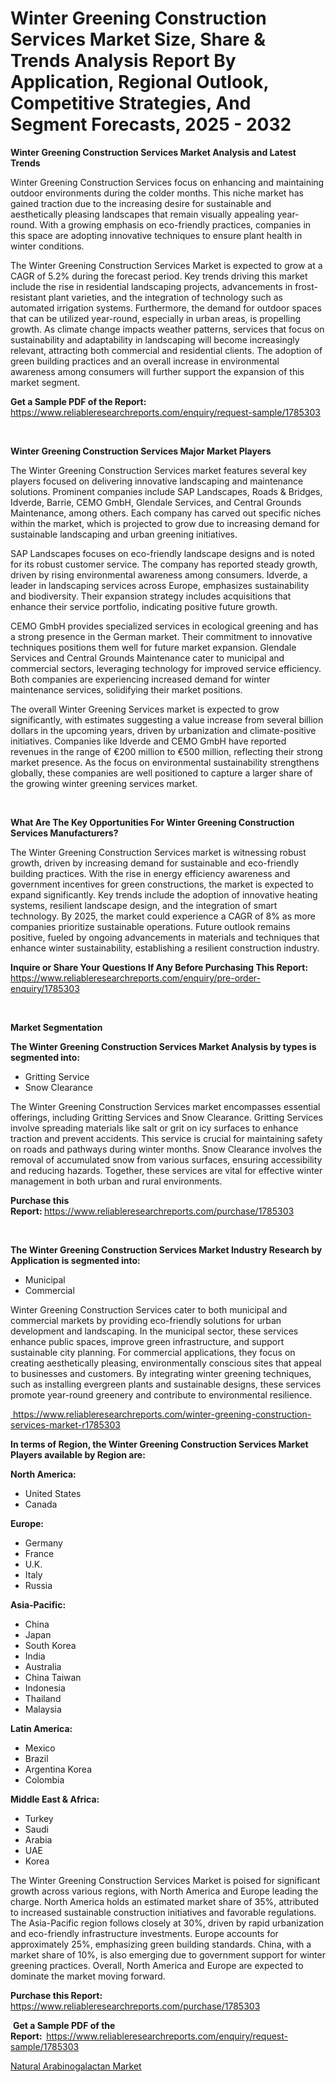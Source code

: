 <p><h1>Winter Greening Construction Services Market Size, Share & Trends Analysis Report By Application, Regional Outlook, Competitive Strategies, And Segment Forecasts, 2025 - 2032</h1></p><p><strong>Winter Greening Construction Services Market Analysis and Latest Trends</strong></p>
<p><p>Winter Greening Construction Services focus on enhancing and maintaining outdoor environments during the colder months. This niche market has gained traction due to the increasing desire for sustainable and aesthetically pleasing landscapes that remain visually appealing year-round. With a growing emphasis on eco-friendly practices, companies in this space are adopting innovative techniques to ensure plant health in winter conditions.</p><p>The Winter Greening Construction Services Market is expected to grow at a CAGR of 5.2% during the forecast period. Key trends driving this market include the rise in residential landscaping projects, advancements in frost-resistant plant varieties, and the integration of technology such as automated irrigation systems. Furthermore, the demand for outdoor spaces that can be utilized year-round, especially in urban areas, is propelling growth. As climate change impacts weather patterns, services that focus on sustainability and adaptability in landscaping will become increasingly relevant, attracting both commercial and residential clients. The adoption of green building practices and an overall increase in environmental awareness among consumers will further support the expansion of this market segment.</p></p>
<p><strong>Get a Sample PDF of the Report:&nbsp;</strong> <a href="https://www.reliableresearchreports.com/enquiry/request-sample/1785303?utm_campaign=3020&utm_medium=2&utm_source=Github&utm_content=ia&utm_term=25032025&utm_id=winter-greening-construction-services">https://www.reliableresearchreports.com/enquiry/request-sample/1785303</a></p>
<p>&nbsp;</p>
<p><strong>Winter Greening Construction Services Major Market Players</strong></p>
<p><p>The Winter Greening Construction Services market features several key players focused on delivering innovative landscaping and maintenance solutions. Prominent companies include SAP Landscapes, Roads & Bridges, Idverde, Barrie, CEMO GmbH, Glendale Services, and Central Grounds Maintenance, among others. Each company has carved out specific niches within the market, which is projected to grow due to increasing demand for sustainable landscaping and urban greening initiatives.</p><p>SAP Landscapes focuses on eco-friendly landscape designs and is noted for its robust customer service. The company has reported steady growth, driven by rising environmental awareness among consumers. Idverde, a leader in landscaping services across Europe, emphasizes sustainability and biodiversity. Their expansion strategy includes acquisitions that enhance their service portfolio, indicating positive future growth.</p><p>CEMO GmbH provides specialized services in ecological greening and has a strong presence in the German market. Their commitment to innovative techniques positions them well for future market expansion. Glendale Services and Central Grounds Maintenance cater to municipal and commercial sectors, leveraging technology for improved service efficiency. Both companies are experiencing increased demand for winter maintenance services, solidifying their market positions.</p><p>The overall Winter Greening Services market is expected to grow significantly, with estimates suggesting a value increase from several billion dollars in the upcoming years, driven by urbanization and climate-positive initiatives. Companies like Idverde and CEMO GmbH have reported revenues in the range of €200 million to €500 million, reflecting their strong market presence. As the focus on environmental sustainability strengthens globally, these companies are well positioned to capture a larger share of the growing winter greening services market.</p></p>
<p>&nbsp;</p>
<p><strong>What Are The Key Opportunities For Winter Greening Construction Services Manufacturers?</strong></p>
<p><p>The Winter Greening Construction Services market is witnessing robust growth, driven by increasing demand for sustainable and eco-friendly building practices. With the rise in energy efficiency awareness and government incentives for green constructions, the market is expected to expand significantly. Key trends include the adoption of innovative heating systems, resilient landscape design, and the integration of smart technology. By 2025, the market could experience a CAGR of 8% as more companies prioritize sustainable operations. Future outlook remains positive, fueled by ongoing advancements in materials and techniques that enhance winter sustainability, establishing a resilient construction industry.</p></p>
<p><strong>Inquire or Share Your Questions If Any Before Purchasing This Report:</strong> <a href="https://www.reliableresearchreports.com/enquiry/pre-order-enquiry/1785303?utm_campaign=3020&utm_medium=2&utm_source=Github&utm_content=ia&utm_term=25032025&utm_id=winter-greening-construction-services">https://www.reliableresearchreports.com/enquiry/pre-order-enquiry/1785303</a></p>
<p>&nbsp;</p>
<p><strong>Market Segmentation</strong></p>
<p><strong>The Winter Greening Construction Services Market Analysis by types is segmented into:</strong></p>
<p><ul><li>Gritting Service</li><li>Snow Clearance</li></ul></p>
<p><p>The Winter Greening Construction Services market encompasses essential offerings, including Gritting Services and Snow Clearance. Gritting Services involve spreading materials like salt or grit on icy surfaces to enhance traction and prevent accidents. This service is crucial for maintaining safety on roads and pathways during winter months. Snow Clearance involves the removal of accumulated snow from various surfaces, ensuring accessibility and reducing hazards. Together, these services are vital for effective winter management in both urban and rural environments.</p></p>
<p><strong>Purchase this Report:&nbsp;</strong><a href="https://www.reliableresearchreports.com/purchase/1785303?utm_campaign=3020&utm_medium=2&utm_source=Github&utm_content=ia&utm_term=25032025&utm_id=winter-greening-construction-services">https://www.reliableresearchreports.com/purchase/1785303</a></p>
<p>&nbsp;</p>
<p><strong>The Winter Greening Construction Services Market Industry Research by Application is segmented into:</strong></p>
<p><ul><li>Municipal</li><li>Commercial</li></ul></p>
<p><p>Winter Greening Construction Services cater to both municipal and commercial markets by providing eco-friendly solutions for urban development and landscaping. In the municipal sector, these services enhance public spaces, improve green infrastructure, and support sustainable city planning. For commercial applications, they focus on creating aesthetically pleasing, environmentally conscious sites that appeal to businesses and customers. By integrating winter greening techniques, such as installing evergreen plants and sustainable designs, these services promote year-round greenery and contribute to environmental resilience.</p></p>
<p><a href="https://www.reliableresearchreports.com/winter-greening-construction-services-market-r1785303?utm_campaign=3020&utm_medium=2&utm_source=Github&utm_content=ia&utm_term=25032025&utm_id=winter-greening-construction-services">&nbsp;https://www.reliableresearchreports.com/winter-greening-construction-services-market-r1785303</a></p>
<p><strong>In terms of Region, the Winter Greening Construction Services Market Players available by Region are:</strong></p>
<p>
    <p> <strong> North America: </strong>
        <ul>
            <li>United States</li>
            <li>Canada</li>
        </ul>
        </p> 
    <p> <strong> Europe: </strong>
        <ul>
            <li>Germany</li>
            <li>France</li>
            <li>U.K.</li>
            <li>Italy</li>
            <li>Russia</li>
        </ul>
        </p> 
    <p> <strong> Asia-Pacific: </strong>
        <ul>
            <li>China</li>
            <li>Japan</li>
            <li>South Korea</li>
            <li>India</li>
            <li>Australia</li>
            <li>China Taiwan</li>
            <li>Indonesia</li>
            <li>Thailand</li>
            <li>Malaysia</li>
        </ul>
        </p> 
    <p> <strong> Latin America: </strong>
        <ul>
            <li>Mexico</li>
            <li>Brazil</li>
            <li>Argentina Korea</li>
            <li>Colombia</li>
        </ul>
        </p> 
    <p> <strong> Middle East & Africa: </strong>
        <ul>
            <li>Turkey</li>
            <li>Saudi</li>
            <li>Arabia</li>
            <li>UAE</li>
            <li>Korea</li>
        </ul>
    </p>
    </p>
<p><p>The Winter Greening Construction Services Market is poised for significant growth across various regions, with North America and Europe leading the charge. North America holds an estimated market share of 35%, attributed to increased sustainable construction initiatives and favorable regulations. The Asia-Pacific region follows closely at 30%, driven by rapid urbanization and eco-friendly infrastructure investments. Europe accounts for approximately 25%, emphasizing green building standards. China, with a market share of 10%, is also emerging due to government support for winter greening practices. Overall, North America and Europe are expected to dominate the market moving forward.</p></p>
<p><strong>Purchase this Report: </strong><a href="https://www.reliableresearchreports.com/purchase/1785303?utm_campaign=3020&utm_medium=2&utm_source=Github&utm_content=ia&utm_term=25032025&utm_id=winter-greening-construction-services">https://www.reliableresearchreports.com/purchase/1785303</a></p>
<p>&nbsp;<strong>Get a Sample PDF of the Report:&nbsp;&nbsp;</strong><a href="https://www.reliableresearchreports.com/enquiry/request-sample/1785303?utm_campaign=3020&utm_medium=2&utm_source=Github&utm_content=ia&utm_term=25032025&utm_id=winter-greening-construction-services">https://www.reliableresearchreports.com/enquiry/request-sample/1785303</a></p>
<p><strong></strong></p>
<p><p><a href="https://github.com/zitanebeibit9/Market-Research-Report-List-1/blob/main/natural-arabinogalactan-market.md?utm_campaign=3020&utm_medium=2&utm_source=Github&utm_content=ia&utm_term=25032025&utm_id=winter-greening-construction-services">Natural Arabinogalactan Market</a></p></p>